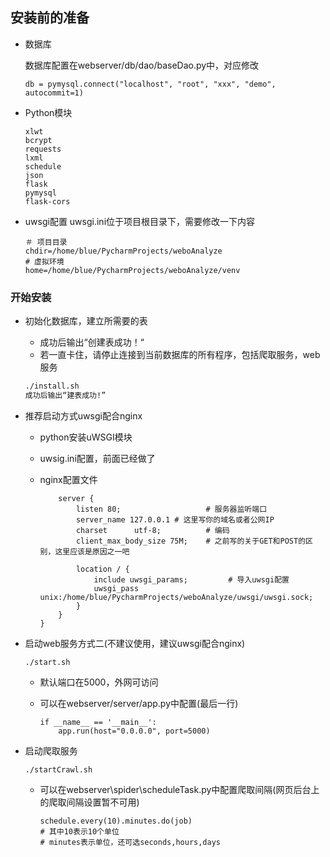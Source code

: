 ## 安装前的准备

- 数据库

  数据库配置在webserver/db/dao/baseDao.py中，对应修改

  ```
  db = pymysql.connect("localhost", "root", "xxx", "demo", autocommit=1)
  ```

- Python模块

  ```
  xlwt
  bcrypt
  requests
  lxml
  schedule
  json
  flask
  pymysql
  flask-cors
  ```
 - uwsgi配置
 uwsgi.ini位于项目根目录下，需要修改一下内容
    ```
    ＃ 项目目录
    chdir=/home/blue/PycharmProjects/weboAnalyze
    # 虚拟环境
    home=/home/blue/PycharmProjects/weboAnalyze/venv
    ```


###  开始安装

- 初始化数据库，建立所需要的表

  - 成功后输出“创建表成功！“
  - 若一直卡住，请停止连接到当前数据库的所有程序，包括爬取服务，web服务

  ```bash
  ./install.sh
  成功后输出“建表成功!”
  ```

- 推荐启动方式uwsgi配合nginx

  - python安装uWSGI模块

  - uwsig.ini配置，前面已经做了

  - nginx配置文件

    ```
        server {                                                                       
            listen 80;                   # 服务器监听端口                                                 
            server_name 127.0.0.1 # 这里写你的域名或者公网IP                                                    
            charset      utf-8;          # 编码                                                  
            client_max_body_size 75M;    # 之前写的关于GET和POST的区别，这里应该是原因之一吧                                                   
    
            location / {                                                                   
                include uwsgi_params;         # 导入uwsgi配置                                            
                uwsgi_pass unix:/home/blue/PycharmProjects/weboAnalyze/uwsgi/uwsgi.sock;               
            }                                                                              
        }
    }
    ```

    

- 启动web服务方式二(不建议使用，建议uwsgi配合nginx)

  ```
  ./start.sh
  ```

  - 默认端口在5000，外网可访问

  - 可以在webserver/server/app.py中配置(最后一行)

    ```
    if __name__ == '__main__':
        app.run(host="0.0.0.0", port=5000)
    ```

- 启动爬取服务

  ```
  ./startCrawl.sh
  ```

  - 可以在webserver\spider\scheduleTask.py中配置爬取间隔(网页后台上的爬取间隔设置暂不可用)
  
    ```
    schedule.every(10).minutes.do(job)
    # 其中10表示10个单位
    # minutes表示单位，还可选seconds,hours,days
    ```
  
    